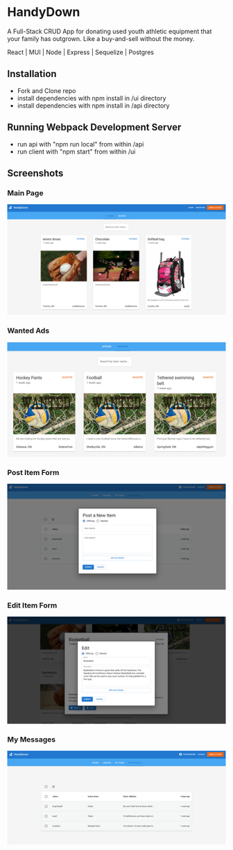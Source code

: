 # HandyDown

A Full-Stack CRUD App for donating used youth athletic equipment that your family has outgrown.  Like a buy-and-sell without the money.

React | MUI | Node | Express | Sequelize | Postgres

## Installation

- Fork and Clone repo
- install dependencies with npm install in /ui directory
- install dependencies with npm install in /api directory

## Running Webpack Development Server

- run api with "npm run local" from within /api
- run client with "npm start" from within /ui

## Screenshots

### Main Page
![Main Page](https://github.com/nicodann/handydown/blob/main/ui/public/screenshots/Handydown_MainPage.png)
### Wanted Ads
![Wanted Ads](https://github.com/nicodann/handydown/blob/main/ui/public/screenshots/Handydown_WantedAds.png)
### Post Item Form
![Post Item Form](https://github.com/nicodann/handydown/blob/main/ui/public/screenshots/Handydown_PostItemForm.png)
### Edit Item Form
![Edit Item Form](https://github.com/nicodann/handydown/blob/main/ui/public/screenshots/Handydown_EditItemForm.png)
### My Messages
![My Messages](https://github.com/nicodann/handydown/blob/main/ui/public/screenshots/Handydown_MyMessages.png)
